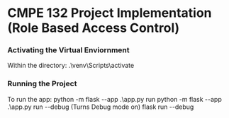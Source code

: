 # CMPE 132 Project Implementation (Role Based Access Control)

### Activating the Virtual Enviornment
Within the directory: .\venv\Scripts\activate

### Running the Project
To run the app: python -m flask --app .\app.py run
python -m flask --app .\app.py run --debug (Turns Debug mode on)
flask run --debug





